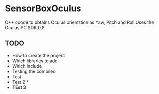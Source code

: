 # SensorBoxOculus
C++ coode to obtains Oculus orientation as Yaw, Pitch and Roll
Uses the Oculus PC SDK 0.8

## TODO
* How to create the project
* Which libraries to add
* Which include
* Testing the compiled
* Test
* Test 2 *
* **TEst 3**
